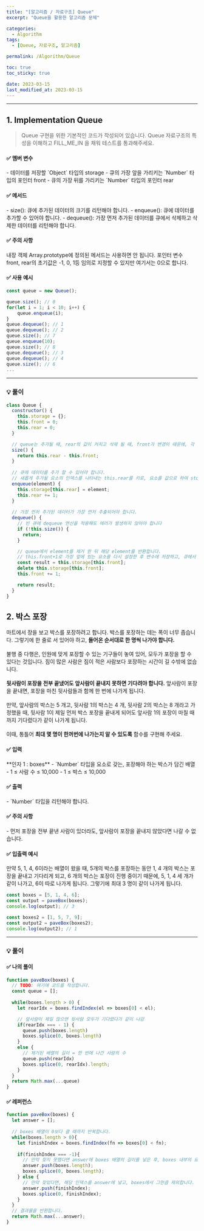 ```yaml
---
title: "[알고리즘 / 자료구조] Queue"
excerpt: "Queue을 활용한 알고리즘 문제"

categories:
  - Algorithm
tags:
  - [Queue, 자료구조, 알고리즘]

permalink: /Algorithm/Queue

toc: true
toc_sticky: true

date: 2023-03-15
last_modified_at: 2023-03-15
---
```

<hr>

## 1. Implementation Queue
> Queue 구현을 위한 기본적인 코드가 작성되어 있습니다. Queue 자료구조의 특성을 이해하고 FILL_ME_IN 을 채워 테스트를 통과해주세요.

<h4 class="sub-title">✅ 멤버 변수</h4>
- 데이터를 저장할 `Object` 타입의 storage
- 큐의 가장 앞을 가리키는 `Number` 타입의 포인터 front
- 큐의 가장 뒤를 가리키는 `Number` 타입의 포인터 rear

<h4 class="sub-title">✅ 메서드</h4>
- size(): 큐에 추가된 데이터의 크기를 리턴해야 합니다.
- enqueue(): 큐에 데이터를 추가할 수 있어야 합니다.
- dequeue(): 가장 먼저 추가된 데이터를 큐에서 삭제하고 삭제한 데이터를 리턴해야 합니다.

<h4 class="sub-title">✅ 주의 사항</h4>

내장 객체 Array.prototype에 정의된 메서드는 사용하면 안 됩니다.
포인터 변수 front, rear의 초기값은 -1, 0, 1등 임의로 지정할 수 있지만 여기서는 0으로 합니다.

<h4 class="sub-title">✅ 사용 예시</h4>

```javascript
const queue = new Queue();

queue.size(); // 0
for(let i = 1; i < 10; i++) {
  	queue.enqueue(i);
}
queue.dequeue(); // 1
queue.dequeue(); // 2
queue.size(); // 7
queue.enqueue(10);
queue.size(); // 8
queue.dequeue(); // 3
queue.dequeue(); // 4
queue.size(); // 6
...
```

<hr class="sub">

### 💡 풀이

```javascript
class Queue {
  constructor() {
    this.storage = {};
    this.front = 0;
    this.rear = 0;
  }

  // queue는 추가될 때, rear의 값이 커지고 삭제 될 때, front가 변경이 때문에, 각 값을 알아야 size를 구할 수 있습니다.
  size() {
    return this.rear - this.front;
  }
	
  // 큐에 데이터를 추가 할 수 있어야 합니다.
  // 새롭게 추가될 요소의 인덱스를 나타내는 this.rear를 키로, 요소를 값으로 하여 storage에 할당합니다. this.rear은 다음 인덱스를 가리키게 하여 새로운 요소에 대비합니다.
  enqueue(element) {
    this.storage[this.rear] = element;
    this.rear += 1;
  }
	
  // 가장 먼저 추가된 데이터가 가장 먼저 추출되어야 합니다.
  dequeue() {
    // 빈 큐에 dequeue 연산을 적용해도 에러가 발생하지 않아야 합니다
    if (!this.size()) {
      return;
    }

    // queue에서 element를 제거 한 뒤 해당 element를 반환합니다.
    // this.front+1로 가장 앞에 있는 요소를 다시 설정한 후 변수에 저장하고, 큐에서 삭제합니다.
    const result = this.storage[this.front];
    delete this.storage[this.front];
    this.front += 1;

    return result;
  }
}
```

## 2. 박스 포장
>
마트에서 장을 보고 박스를 포장하려고 합니다. 박스를 포장하는 데는 폭이 너무 좁습니다. 그렇기에 한 줄로 서 있어야 하고, **들어온 순서대로 한 명씩 나가야 합니다.**
<br><br>
불행 중 다행은, 인원에 맞게 포장할 수 있는 기구들이 놓여 있어, 모두가 포장을 할 수 있다는 것입니다. 짐이 많은 사람은 짐이 적은 사람보다 포장하는 시간이 길 수밖에 없습니다.
<br><br>
**뒷사람이 포장을 전부 끝냈어도 앞사람이 끝내지 못하면 기다려야 합니다.** 앞사람이 포장을 끝내면, 포장을 마친 뒷사람들과 함께 한 번에 나가게 됩니다.
<br><br>
만약, 앞사람의 박스는 5 개고, 뒷사람 1의 박스는 4 개, 뒷사람 2의 박스는 8 개라고 가정했을 때, 뒷사람 1이 제일 먼저 박스 포장을 끝내게 되어도 앞사람 1의 포장이 마칠 때까지 기다렸다가 같이 나가게 됩니다.
<br><br>
이때, 통틀어 **최대 몇 명이 한꺼번에 나가는지 알 수 있도록** 함수를 구현해 주세요.


<h4 class="sub-title">✅ 입력</h4>
**인자 1 : boxes**
- `Number` 타입을 요소로 갖는, 포장해야 하는 박스가 담긴 배열
  - 1 ≤ 사람 수 ≤ 10,000
  - 1 ≤ 박스 ≤ 10,000

<h4 class="sub-title">✅ 출력</h4>
- `Number` 타입을 리턴해야 합니다.

<h4 class="sub-title">✅ 주의 사항</h4>
- 먼저 포장을 전부 끝낸 사람이 있더라도, 앞사람이 포장을 끝내지 않았다면 나갈 수 없습니다.

<h4 class="sub-title">✅ 입출력 예시</h4>
만약 5, 1, 4, 6이라는 배열이 왔을 때, 5개의 박스를 포장하는 동안 1, 4 개의 박스는 포장을 끝내고 기다리게 되고, 6 개의 박스는 포장이 진행 중이기 때문에, 5, 1, 4 세 개가 같이 나가고, 6이 따로 나가게 됩니다. 그렇기에 최대 3 명이 같이 나가게 됩니다.

```javascript
const boxes = [5, 1, 4, 6];
const output = paveBox(boxes);
console.log(output); // 3

const boxes2 = [1, 5, 7, 9];
const output2 = paveBox(boxes2);
console.log(output2); // 1
```

<hr class="sub">

### 💡 풀이

<h4 class="sub-title">✅ 나의 풀이</h4>

```javascript
function paveBox(boxes) {
  // TODO: 여기에 코드를 작성합니다.
  const queue = [];
  
  while(boxes.length > 0) {
    let rearIdx = boxes.findIndex(el => boxes[0] < el);

    // 앞사람이 제일 많으면 뒷사람 모두가 기다렸다가 같이 나감
    if(rearIdx === - 1) {
      queue.push(boxes.length)
      boxes.splice(0, boxes.length)
    }
    else {
      // 제거된 배열의 길이 = 한 번에 나간 사람의 수
      queue.push(rearIdx)
      boxes.splice(0, rearIdx).length;
    }    
  }
  return Math.max(...queue)
}
```

<h4 class="sub-title">✅ 레퍼런스</h4>

```javascript
function paveBox(boxes) {
  let answer = [];
  
  // boxes 배열이 0보다 클 때까지 반복합니다.
  while(boxes.length > 0){
    let finishIndex = boxes.findIndex(fn => boxes[0] < fn);
    
    if(finishIndex === -1){
      // 만약 찾지 못했다면 answer에 boxes 배열의 길이를 넣은 후, boxes 내부의 요소를 전부 삭제합니다.
      answer.push(boxes.length);
      boxes.splice(0, boxes.length);
    } else {
      // 만약 찾았다면, 해당 인덱스를 answer에 넣고, boxes에서 그만큼 제외합니다.
      answer.push(finishIndex);
      boxes.splice(0, finishIndex);
    }
  }
  // 결과물을 반환합니다.
  return Math.max(...answer);
}
```

